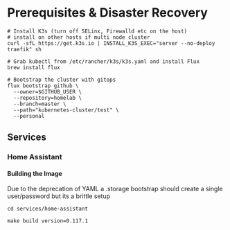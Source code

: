 # Prerequisites & Disaster Recovery

```
# Install K3s (turn off SELinx, Firewalld etc on the host)
# install on other hosts if multi node cluster
curl -sfL https://get.k3s.io | INSTALL_K3S_EXEC="server --no-deploy traefik" sh

# Grab kubectl from /etc/rancher/k3s/k3s.yaml and install Flux
brew install flux

# Bootstrap the cluster with gitops
flux bootstrap github \
  --owner=$GITHUB_USER \
  --repository=homelab \
  --branch=master \
  --path="kubernetes-cluster/test" \
  --personal
```

## Services

### Home Assistant

#### Building the Image

Due to the deprecation of YAML a .storage bootstrap should create a single user/password but its
a brittle setup

```
cd services/home-assistant

make build version=0.117.1
```
